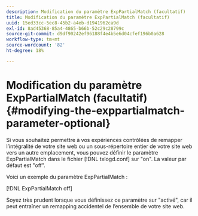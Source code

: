 ```yaml
---
description: Modification du paramètre ExpPartialMatch (facultatif)
title: Modification du paramètre ExpPartialMatch (facultatif)
uuid: 15ed33cc-5ec8-45b2-a4eb-d1941962ca9d
exl-id: 8ad45368-85a4-4865-b66b-52c29c28799c
source-git-commit: d9df90242ef96188f4e4b5e6d04cfef196b0a628
workflow-type: tm+mt
source-wordcount: '82'
ht-degree: 18%

---
```


# Modification du paramètre ExpPartialMatch (facultatif){#modifying-the-exppartialmatch-parameter-optional}

Si vous souhaitez permettre à vos expériences contrôlées de remapper l’intégralité de votre site web ou un sous-répertoire entier de votre site web vers un autre emplacement, vous pouvez définir le paramètre ExpPartialMatch dans le fichier [!DNL txlogd.conf] sur &quot;on&quot;. La valeur par défaut est &quot;off&quot;.

Voici un exemple du paramètre ExpPartialMatch :

[!DNL ExpPartialMatch off]

Soyez très prudent lorsque vous définissez ce paramètre sur &quot;activé&quot;, car il peut entraîner un remapping accidentel de l’ensemble de votre site web.
